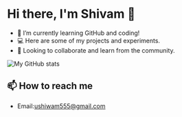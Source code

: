# Hi there, I'm Shivam 👋

- 🌱 I’m currently learning GitHub and coding!
- 💻 Here are some of my projects and experiments.
- 🚀 Looking to collaborate and learn from the community.

![My GitHub stats](https://github-readme-stats.vercel.app/api?username=ushivam55&show_icons=true)

## 📫 How to reach me
- Email:ushiwam555@gmail.com 

